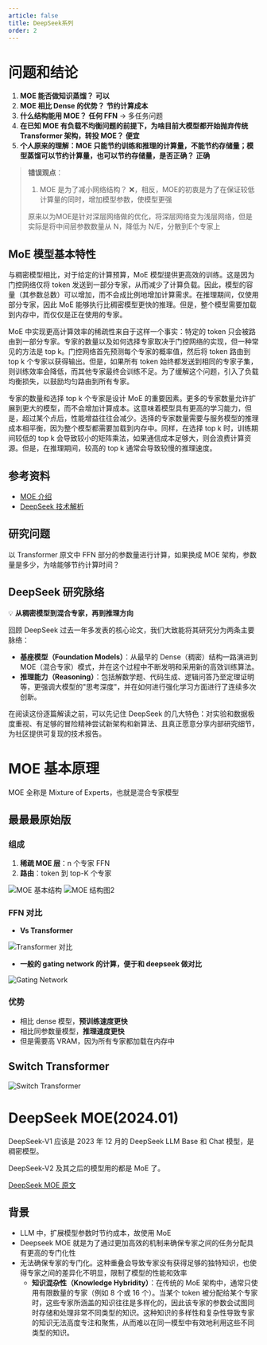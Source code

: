 ```yaml
---
article: false
title: DeepSeek系列
order: 2
---
```


# 问题和结论

1. **MOE 能否做知识蒸馏？** **可以**
2. **MOE 相比 Dense 的优势？** **节约计算成本**
3. **什么结构能用 MOE？** **任何 FFN** → 多任务问题
4. **在已知 MOE 有负载不均衡问题的前提下，为啥目前大模型都开始抛弃传统 Transformer 架构，转投 MOE？** **便宜**
5. **个人原来的理解：MOE 只能节约训练和推理的计算量，不能节约存储量；模型蒸馏可以节约计算量，也可以节约存储量，是否正确？** **正确**

> **错误观点**：
>
> 1. MOE 是为了减小网络结构？ ❌，相反，MOE的初衷是为了在保证较低计算量的同时，增加模型参数，使模型更强
>
> 原来以为MOE是针对深层网络做的优化，将深层网络变为浅层网络，但是实际是将中间层参数数量从 N，降低为 N/E，分散到E个专家上

## MoE 模型基本特性

与稠密模型相比，对于给定的计算预算，MoE 模型提供更高效的训练。这是因为门控网络仅将 token 发送到一部分专家，从而减少了计算负载。因此，模型的容量（其参数总数）可以增加，而不会成比例地增加计算需求。在推理期间，仅使用部分专家，因此 MoE 能够执行比稠密模型更快的推理。但是，整个模型需要加载到内存中，而仅仅是正在使用的专家。

MoE 中实现更高计算效率的稀疏性来自于这样一个事实：特定的 token 只会被路由到一部分专家。专家的数量以及如何选择专家取决于门控网络的实现，但一种常见的方法是 top k。门控网络首先预测每个专家的概率值，然后将 token 路由到 top k 个专家以获得输出。但是，如果所有 token 始终都发送到相同的专家子集，则训练效率会降低，而其他专家最终会训练不足。为了缓解这个问题，引入了负载均衡损失，以鼓励均匀路由到所有专家。

专家的数量和选择 top k 个专家是设计 MoE 的重要因素。更多的专家数量允许扩展到更大的模型，而不会增加计算成本。这意味着模型具有更高的学习能力，但是，超过某个点后，性能增益往往会减少。选择的专家数量需要与服务模型的推理成本相平衡，因为整个模型都需要加载到内存中。同样，在选择 top k 时，训练期间较低的 top k 会导致较小的矩阵乘法，如果通信成本足够大，则会浪费计算资源。但是，在推理期间，较高的 top k 通常会导致较慢的推理速度。

## 参考资料

- [MOE 介绍](https://kevincheung2259.github.io/2024/09/13/MOE-Intro/index.html)
- [DeepSeek 技术解析](https://deepseek.csdn.net/67fa2941da5d787fd5cb6acb.html)

## 研究问题

以 Transformer 原文中 FFN 部分的参数量进行计算，如果换成 MOE 架构，参数量是多少，为啥能够节约计算时间？

## DeepSeek 研究脉络

💡 **从稠密模型到混合专家，再到推理方向**

回顾 DeepSeek 过去一年多发表的核心论文，我们大致能将其研究分为两条主要脉络：　

- **基座模型（Foundation Models）**：从最早的 Dense（稠密）结构一路演进到 MOE（混合专家）模式，并在这个过程中不断发明和采用新的高效训练算法。
- **推理能力（Reasoning）**：包括解数学题、代码生成、逻辑问答乃至定理证明等，更强调大模型的"思考深度"，并在如何进行强化学习方面进行了连续多次创新。

在阅读这份逐篇解读之前，可以先记住 DeepSeek 的几大特色：对实验和数据极度重视、有足够的冒险精神尝试新架构和新算法、且真正愿意分享内部研究细节，为社区提供可复现的技术报告。　

# MOE 基本原理

MOE 全称是 Mixture of Experts，也就是混合专家模型

## 最最最原始版

### 组成

1. **稀疏 MOE 层**：n 个专家 FFN
2. **路由**：token 到 top-K 个专家

![MOE 基本结构](https://s08a4grxpw8.feishu.cn/space/api/box/stream/download/asynccode/?code=NWVjNjk1ZmU5YmUyNDA3ZGZlZGQ3MzljZWU5NzVhZWJfQ1pESDhYRFRIM1QwNVEwTzRJSVNCdWZOS1FkNHJ5Q2JfVG9rZW46UnA1M2Jja25Cb2c2MlJ4TTc5SGNtMFE1bmdlXzE3NDU1ODU4NTk6MTc0NTU4OTQ1OV9WNA)
![MOE 结构图2](https://s08a4grxpw8.feishu.cn/space/api/box/stream/download/asynccode/?code=NzMzNzMyZWE5ZDFkYjc1MTUwODE0OTViZjI4MWFjNGNfdTRrMVc0UXJnemtRekFWNTNhYzZwMXRBc2plak9naWZfVG9rZW46WE05UmJ3b0VNb05OUTN4MjdVTGNsSXYxbkNuXzE3NDU1ODU4NTk6MTc0NTU4OTQ1OV9WNA)

### FFN 对比

- **Vs Transformer**

![Transformer 对比](https://s08a4grxpw8.feishu.cn/space/api/box/stream/download/asynccode/?code=YjMwMmY0OTI2ZDQ0M2U5MDE2NzlkODc0OTQzNGFiMTNfY1Q3VlhRTGN3VjE4R05QVmF5UEoxbXpVR3hoeHRsb0dfVG9rZW46QU9ieWJvUjY1b3F4SU14c09Cb2NYbEd2bnJjXzE3NDU1ODU4NTk6MTc0NTU4OTQ1OV9WNA)

- **一般的 gating network 的计算，便于和 deepseek 做对比**

![Gating Network](https://s08a4grxpw8.feishu.cn/space/api/box/stream/download/asynccode/?code=NDkyY2U0NDQ0MzUyYjlmYTg0M2RiMzI2ZTBiNzFiMWZfc1ZwOFpyS1NhdUUwNnJFbGZnUGZkZDRaZnYzb2VpelRfVG9rZW46VEdOQWJnTURab1V1alZ4b3BHQmNmSm5mbldiXzE3NDU1ODU4NTk6MTc0NTU4OTQ1OV9WNA)

### 优势

- 相比 dense 模型，**预训练速度更快**
- 相比同参数量模型，**推理速度更快**
- 但是需要高 VRAM，因为所有专家都加载在内存中

## Switch Transformer

![Switch Transformer](https://s08a4grxpw8.feishu.cn/space/api/box/stream/download/asynccode/?code=YmE1MzdjZjA0Y2M2YmJhNzZjNGI3NTEyNzE2NmRlZTBfd1FBOXByWnVhUmt1Tm1xanRTcm5ZU0ZKRnhRMTlKTVhfVG9rZW46Umw1dWJJdFdpb3JqcU14NlZsNWNKa2pSbmhkXzE3NDU1ODU4NTk6MTc0NTU4OTQ1OV9WNA)

# DeepSeek MOE(2024.01)

DeepSeek-V1 应该是 2023 年 12 月的 DeepSeek LLM Base 和 Chat 模型，是稠密模型。

DeepSeek-V2 及其之后的模型用的都是 MoE 了。

[DeepSeek MOE 原文](https://arxiv.org/pdf/2401.06066)

## 背景

- LLM 中，扩展模型参数时节约成本，故使用 MoE
- Deepseek MOE 就是为了通过更加高效的机制来确保专家之间的任务分配具有更高的专门化性
- 无法确保专家的专门化。这种重叠会导致专家没有获得足够的独特知识，也使得专家之间的差异化不明显，限制了模型的性能和效率
  - **知识混杂性（Knowledge Hybridity）**：在传统的 MoE 架构中，通常只使用有限数量的专家（例如 8 个或 16 个）。当某个 token 被分配给某个专家时，这些专家所涵盖的知识往往是多样化的，因此该专家的参数会试图同时存储和处理非常不同类型的知识。这种知识的多样性和复杂性导致专家的知识无法高度专注和聚焦，从而难以在同一模型中有效地利用这些不同类型的知识。
